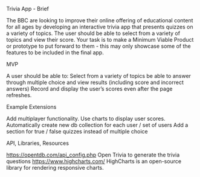 Trivia App - Brief

The BBC are looking to improve their online offering of educational content for all ages by developing an interactive trivia app that presents quizzes on a variety of topics. The user should be able to select from a variety of topics and view their score. Your task is to make a Minimum Viable Product or prototype to put forward to them - this may only showcase some of the features to be included in the final app.

MVP

A user should be able to:
Select from a variety of topics 
be able to answer through multiple choice and view results (including score and incorrect answers)
Record and display the user’s scores even after the page refreshes. 

Example Extensions

Add multiplayer functionality.
Use charts to display user scores.
Automatically create new db collection for each user / set of users
Add a section for true / false quizzes instead of multiple choice

API, Libraries, Resources

https://opentdb.com/api_config.php Open Trivia to generate the trivia questions
https://www.highcharts.com/ HighCharts is an open-source library for rendering responsive charts.

